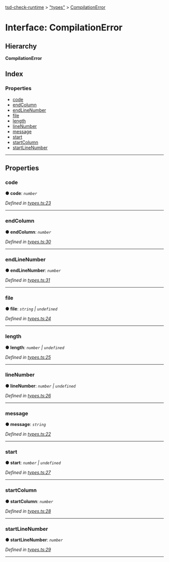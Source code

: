 [tsd-check-runtime](../README.md) > ["types"](../modules/_types_.md) > [CompilationError](../interfaces/_types_.compilationerror.md)

# Interface: CompilationError

## Hierarchy

**CompilationError**

## Index

### Properties

* [code](_types_.compilationerror.md#code)
* [endColumn](_types_.compilationerror.md#endcolumn)
* [endLineNumber](_types_.compilationerror.md#endlinenumber)
* [file](_types_.compilationerror.md#file)
* [length](_types_.compilationerror.md#length)
* [lineNumber](_types_.compilationerror.md#linenumber)
* [message](_types_.compilationerror.md#message)
* [start](_types_.compilationerror.md#start)
* [startColumn](_types_.compilationerror.md#startcolumn)
* [startLineNumber](_types_.compilationerror.md#startlinenumber)

---

## Properties

<a id="code"></a>

###  code

**● code**: *`number`*

*Defined in [types.ts:23](https://github.com/cancerberoSgx/tsd-check-runtime/blob/3162602/src/types.ts#L23)*

___
<a id="endcolumn"></a>

###  endColumn

**● endColumn**: *`number`*

*Defined in [types.ts:30](https://github.com/cancerberoSgx/tsd-check-runtime/blob/3162602/src/types.ts#L30)*

___
<a id="endlinenumber"></a>

###  endLineNumber

**● endLineNumber**: *`number`*

*Defined in [types.ts:31](https://github.com/cancerberoSgx/tsd-check-runtime/blob/3162602/src/types.ts#L31)*

___
<a id="file"></a>

###  file

**● file**: *`string` \| `undefined`*

*Defined in [types.ts:24](https://github.com/cancerberoSgx/tsd-check-runtime/blob/3162602/src/types.ts#L24)*

___
<a id="length"></a>

###  length

**● length**: *`number` \| `undefined`*

*Defined in [types.ts:25](https://github.com/cancerberoSgx/tsd-check-runtime/blob/3162602/src/types.ts#L25)*

___
<a id="linenumber"></a>

###  lineNumber

**● lineNumber**: *`number` \| `undefined`*

*Defined in [types.ts:26](https://github.com/cancerberoSgx/tsd-check-runtime/blob/3162602/src/types.ts#L26)*

___
<a id="message"></a>

###  message

**● message**: *`string`*

*Defined in [types.ts:22](https://github.com/cancerberoSgx/tsd-check-runtime/blob/3162602/src/types.ts#L22)*

___
<a id="start"></a>

###  start

**● start**: *`number` \| `undefined`*

*Defined in [types.ts:27](https://github.com/cancerberoSgx/tsd-check-runtime/blob/3162602/src/types.ts#L27)*

___
<a id="startcolumn"></a>

###  startColumn

**● startColumn**: *`number`*

*Defined in [types.ts:28](https://github.com/cancerberoSgx/tsd-check-runtime/blob/3162602/src/types.ts#L28)*

___
<a id="startlinenumber"></a>

###  startLineNumber

**● startLineNumber**: *`number`*

*Defined in [types.ts:29](https://github.com/cancerberoSgx/tsd-check-runtime/blob/3162602/src/types.ts#L29)*

___

